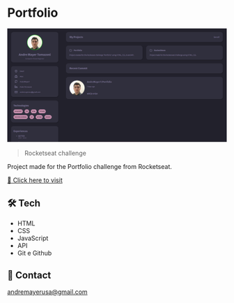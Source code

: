 # Portfolio


![preview](preview.png)


> Rocketseat challenge


Project made for the Portfolio challenge from Rocketseat.

[🔗 Click here to visit](https://andremayert.github.io/Portfolio/)

## 🛠 Tech

- HTML
- CSS
- JavaScript
- API
- Git e Github

## 💛 Contact

andremayerusa@gmail.com
